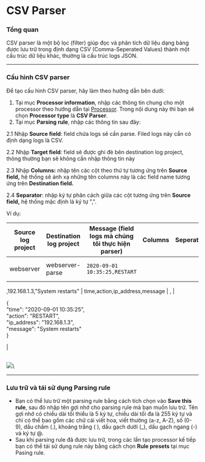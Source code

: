 # CSV Parser

### Tổng quan

CSV parser là một bộ lọc (filter) giúp đọc và phân tích dữ liệu dạng bảng được lưu trữ trong định dạng CSV (Comma-Seperated Values) thành một cấu trúc dữ liệu khác, thường là cấu trúc logs JSON.

***

### Cấu hình CSV parser

Để tạo cấu hình CSV parser, hãy làm theo hướng dẫn bên dưới:&#x20;

1. Tại mục **Processor information**, nhập các thông tin chung cho một processor theo hướng dẫn tại [Processor](https://docs.vngcloud.vn/display/VPV/Processor). Trong nội dung này thì bạn sẽ chọn **Processor type** là **CSV Parser**.
2. Tại mục **Parsing rule**, nhập các thông tin sau đây:

2.1 Nhập **Source field**: field chứa logs sẽ cần parse. Filed logs này cần có định dạng logs là CSV.

2.2 Nhập **Target field**: field sẽ được ghi đè bên destination log project, thông thường bạn sẽ không cần nhập thông tin này&#x20;

2.3 Nhập **Columns:** nhập tên các cột theo thứ tự tương ứng trên **Source field,** hệ thống sẽ ánh xạ những tên columns này là các field name tương ứng trên **Destination field.**

2.4 **Separator**: nhập ký tự phân cách giữa các cột tương ứng trên **Source field,** hệ thống mặc định là ký tự ",".

Ví dụ:&#x20;

| Source log project | Destination log project | Message (field logs mà chúng tôi thực hiện parser)                                  | Columns                         | Seperator | Kết quả parser                                                                                                                                                |
| ------------------ | ----------------------- | ----------------------------------------------------------------------------------- | ------------------------------- | --------- | ------------------------------------------------------------------------------------------------------------------------------------------------------------- |
| webserver          | webserver-parse         | <pre><code>2020-09-01 10:35:25,RESTART
,192.168.1.3,"System restarts"
</code></pre> | time,action,ip\_address,message | ,         | <p>{<br>     "time": "2020-09-01 10:35:25",<br>     "action": "RESTART",<br>      "ip_address": "192.168.1.3",<br>      "message": "System restarts"<br>}</p> |

\
![](http://docs.vngcloud.vn/download/attachments/59802002/image2023-8-2\_10-38-5.png?version=1\&modificationDate=1690947486000\&api=v2)\


***

### Lưu trữ và tái sử dụng Parsing rule

* Bạn có thể lưu trữ một parsing rule bằng cách tích chọn vào **Save this rule**, sau đó nhập tên gợi nhớ cho parsing rule mà bạn muốn lưu trữ. Tên gợi nhớ có chiều dài tối thiểu là 5 ký tự, chiều dài tối đa là 255 ký tự và chỉ có thể bao gồm các chữ cái viết hoa, viết thường (a-z, A-Z), số (0-9), dấu chấm (.), khoảng trắng ( ), dấu gạch dưới (\_), dấu gạch ngang (-) và ký tự @.
* Sau khi parsing rule đã được lưu trữ, trong các lần tạo processor kế tiếp bạn có thể tái sử dụng rule này bằng cách chọn **Rule presets** tại mục Pasing rule.&#x20;
